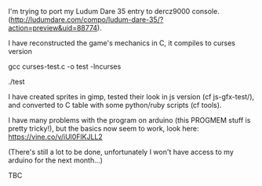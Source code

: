 I'm trying to port my Ludum Dare 35 entry to dercz9000 console.
(http://ludumdare.com/compo/ludum-dare-35/?action=preview&uid=88774).

I have reconstructed the game's mechanics in C, it compiles to curses version

gcc curses-test.c -o test -lncurses

./test

I have created sprites in gimp, tested their look in js version (cf js-gfx-test/),
and converted to C table with some python/ruby scripts (cf tools).

I have many problems with the program on arduino (this PROGMEM stuff is pretty tricky!),
but the basics now seem to work, look here: https://vine.co/v/iUl0FlKJLL2

(There's still a lot to be done, unfortunately I won't have access to my arduino for the next month...)

TBC
